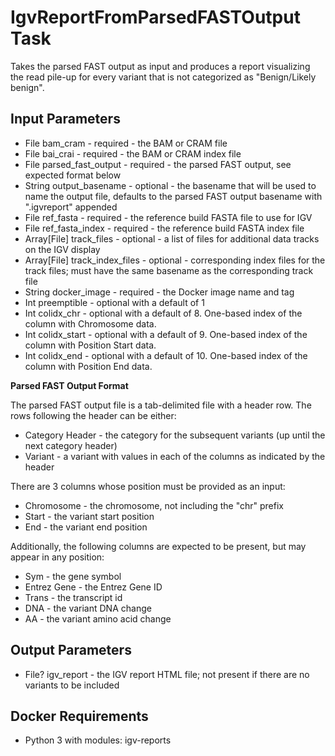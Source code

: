 # IgvReportFromParsedFASTOutput Task
Takes the parsed FAST output as input and produces a report visualizing the read pile-up for every variant
that is not categorized as "Benign/Likely benign".

## Input Parameters
* File bam_cram - required - the BAM or CRAM file
* File bai_crai - required - the BAM or CRAM index file
* File parsed_fast_output - required - the parsed FAST output, see expected format below 
* String output_basename - optional - the basename that will be used to name the output file, defaults to the parsed FAST output basename with ".igvreport" appended
* File ref_fasta - required - the reference build FASTA file to use for IGV
* File ref_fasta_index - required - the reference build FASTA index file
* Array[File] track_files - optional - a list of files for additional data tracks on the IGV display
* Array[File] track_index_files - optional - corresponding index files for the track files; must have the same basename as
the corresponding track file
* String docker_image - required - the Docker image name and tag
* Int preemptible - optional with a default of 1
* Int colidx_chr - optional with a default of 8. One-based index of the column with Chromosome data.
* Int colidx_start - optional with a default of 9. One-based index of the column with Position Start data.
* Int colidx_end - optional with a default of 10. One-based index of the column with Position End data.

__Parsed FAST Output Format__

The parsed FAST output file is a tab-delimited file with a header row.  The rows following the header can be either:
* Category Header - the category for the subsequent variants (up until the next category header)
* Variant - a variant with values in each of the columns as indicated by the header

There are 3 columns whose position must be provided as an input:
* Chromosome - the chromosome, not including the "chr" prefix
* Start - the variant start position
* End - the variant end position

Additionally, the following columns are expected to be present, but may appear in any position:
* Sym - the gene symbol
* Entrez Gene - the Entrez Gene ID
* Trans - the transcript id
* DNA - the variant DNA change
* AA - the variant amino acid change

## Output Parameters
* File? igv_report - the IGV report HTML file; not present if there are no variants to be included

## Docker Requirements
* Python 3 with modules: igv-reports
